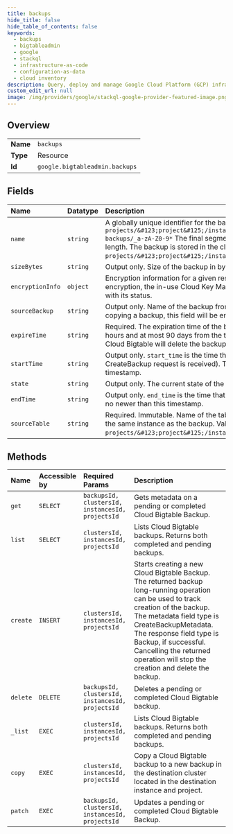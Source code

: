 ```yaml
---
title: backups
hide_title: false
hide_table_of_contents: false
keywords:
  - backups
  - bigtableadmin
  - google    
  - stackql
  - infrastructure-as-code
  - configuration-as-data
  - cloud inventory
description: Query, deploy and manage Google Cloud Platform (GCP) infrastructure and resources using SQL
custom_edit_url: null
image: /img/providers/google/stackql-google-provider-featured-image.png
---
```

  
    

## Overview
<table><tbody>
<tr><td><b>Name</b></td><td><code>backups</code></td></tr>
<tr><td><b>Type</b></td><td>Resource</td></tr>
<tr><td><b>Id</b></td><td><code>google.bigtableadmin.backups</code></td></tr>
</tbody></table>

## Fields
| Name | Datatype | Description |
|:-----|:---------|:------------|
| `name` | `string` | A globally unique identifier for the backup which cannot be changed. Values are of the form `projects/&#123;project&#125;/instances/&#123;instance&#125;/clusters/&#123;cluster&#125;/ backups/_a-zA-Z0-9*` The final segment of the name must be between 1 and 50 characters in length. The backup is stored in the cluster identified by the prefix of the backup name of the form `projects/&#123;project&#125;/instances/&#123;instance&#125;/clusters/&#123;cluster&#125;`. |
| `sizeBytes` | `string` | Output only. Size of the backup in bytes. |
| `encryptionInfo` | `object` | Encryption information for a given resource. If this resource is protected with customer managed encryption, the in-use Cloud Key Management Service (Cloud KMS) key version is specified along with its status. |
| `sourceBackup` | `string` | Output only. Name of the backup from which this backup was copied. If a backup is not created by copying a backup, this field will be empty. Values are of the form: projects//instances//backups/. |
| `expireTime` | `string` | Required. The expiration time of the backup, with microseconds granularity that must be at least 6 hours and at most 90 days from the time the request is received. Once the `expire_time` has passed, Cloud Bigtable will delete the backup and free the resources used by the backup. |
| `startTime` | `string` | Output only. `start_time` is the time that the backup was started (i.e. approximately the time the CreateBackup request is received). The row data in this backup will be no older than this timestamp. |
| `state` | `string` | Output only. The current state of the backup. |
| `endTime` | `string` | Output only. `end_time` is the time that the backup was finished. The row data in the backup will be no newer than this timestamp. |
| `sourceTable` | `string` | Required. Immutable. Name of the table from which this backup was created. This needs to be in the same instance as the backup. Values are of the form `projects/&#123;project&#125;/instances/&#123;instance&#125;/tables/&#123;source_table&#125;`. |
## Methods
| Name | Accessible by | Required Params | Description |
|:-----|:--------------|:----------------|:------------|
| `get` | `SELECT` | `backupsId, clustersId, instancesId, projectsId` | Gets metadata on a pending or completed Cloud Bigtable Backup. |
| `list` | `SELECT` | `clustersId, instancesId, projectsId` | Lists Cloud Bigtable backups. Returns both completed and pending backups. |
| `create` | `INSERT` | `clustersId, instancesId, projectsId` | Starts creating a new Cloud Bigtable Backup. The returned backup long-running operation can be used to track creation of the backup. The metadata field type is CreateBackupMetadata. The response field type is Backup, if successful. Cancelling the returned operation will stop the creation and delete the backup. |
| `delete` | `DELETE` | `backupsId, clustersId, instancesId, projectsId` | Deletes a pending or completed Cloud Bigtable backup. |
| `_list` | `EXEC` | `clustersId, instancesId, projectsId` | Lists Cloud Bigtable backups. Returns both completed and pending backups. |
| `copy` | `EXEC` | `clustersId, instancesId, projectsId` | Copy a Cloud Bigtable backup to a new backup in the destination cluster located in the destination instance and project. |
| `patch` | `EXEC` | `backupsId, clustersId, instancesId, projectsId` | Updates a pending or completed Cloud Bigtable Backup. |

